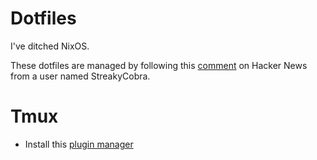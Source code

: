 # Dotfiles

I've ditched NixOS.

These dotfiles are managed by following this [comment](https://news.ycombinator.com/item?id=11070797) on
Hacker News from a user named StreakyCobra. 


# Tmux

- Install this [plugin manager](https://github.com/tmux-plugins/tpm)

